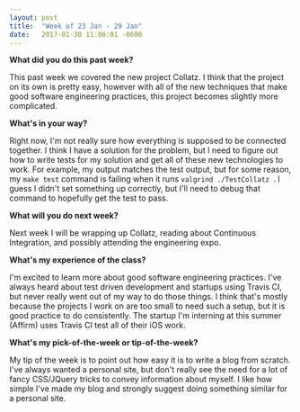 ```yaml
---
layout: post
title:  "Week of 23 Jan - 29 Jan"
date:   2017-01-30 11:06:01 -0600
---
```

**What did you do this past week?**

This past week we covered the new project Collatz. I think that the project on its own is pretty easy, however with all of the new techniques that make good software engineering practices, this project becomes slightly more complicated.

**What's in your way?**

Right now, I'm not really sure how everything is supposed to be connected together. I think I have a solution for the problem, but I need to figure out how to write tests for my solution and get all of these new technologies to work. For example, my output matches the test output, but for some reason, my `make test` command is failing when it runs `valgrind ./TestCollatz `. I guess I didn't set something up correctly, but I'll need to debug that command to hopefully get the test to pass.

**What will you do next week?**

Next week I will be wrapping up Collatz, reading about Continuous Integration, and possibly attending the engineering expo.

**What's my experience of the class?**

I'm excited to learn more about good software engineering practices. I've always heard about test driven development and startups using Travis CI, but never really went out of my way to do those things. I think that's mostly because the projects I work on are too small to need such a setup, but it is good practice to do consistently. The startup I'm interning at this summer (Affirm) uses Travis CI test all of their iOS work.

**What's my pick-of-the-week or tip-of-the-week?**

My tip of the week is to point out how easy it is to write a blog from scratch. I've always wanted a personal site, but don't really see the need for a lot of fancy CSS/JQuery tricks to convey information about myself. I like how simple I've made my blog and strongly suggest doing something similar for a personal site.

